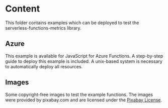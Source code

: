 # Content

This folder contains examples which can be deployed to test the serverless-functions-metrics library. 

## Azure

This example is available for JavaScript for Azure Functions. A step-by-step guide to deploy this example is included. A unix-based system is necessary to automatically deploy all resources.

## Images

Some copyright-free images to test the example functions. The images were provided by pixabay.com and are licensed under the [Pixabay License](https://pixabay.com/en/service/license/).
